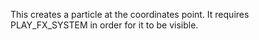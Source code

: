 This creates a particle at the coordinates point. It requires PLAY_FX_SYSTEM in order for it to be visible.
